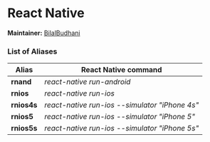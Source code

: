# React Native 

**Maintainer:** [BilalBudhani](https://github.com/BilalBudhani)

### List of Aliases

Alias | React Native command
------|---------------------
**rnand** | *react-native run-android*
**rnios** | *react-native run-ios*
**rnios4s** | *react-native run-ios --simulator "iPhone 4s"*
**rnios5** | *react-native run-ios --simulator "iPhone 5"*
**rnios5s** | *react-native run-ios --simulator "iPhone 5s"*


